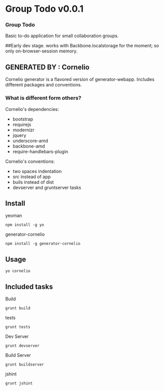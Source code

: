 Group Todo v0.0.1
=====================
### Group Todo

Basic to-do application for small collaboration groups.

##Early dev stage.
works with Backbone.localstorage for the moment; so only on-browser-session memory.


## GENERATED BY : Cornelio

Cornelio generator is a flavored version of generator-webapp. Includes different packages and conventions.

### What is different form others?

Cornelio's dependencies:

* bootstrap
* requirejs
* modernizr
* jquery
* underscore-amd
* backbone-amd
* require-handlebars-plugin

Cornelio's conventions:

* two spaces indentation
* src instead of app
* buils instead of dist
* devserver and gruntserver tasks

## Install

yeoman
```
npm install -g yo
```

generator-cornelio
```
npm install -g generator-cornelio
```

## Usage

```
yo cornelio
```

## Included tasks

Build
```
grunt build
```

tests
```
grunt tests
```

Dev Server
```
grunt devserver
```

Build Server
```
grunt buildserver
```

jshint
```
grunt jshint
```

